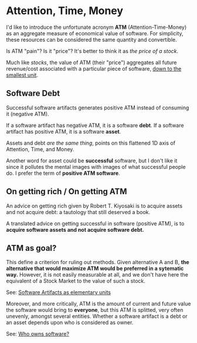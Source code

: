 # Attention, Time, Money

I'd like to introduce the unfortunate acronym **ATM** (Attention-Time-Money) as an aggregate measure of economical value of software. For simplicity, these resources can be considered the same quantity and convertible. 

Is ATM "pain"? Is it "price"? It's better to think it as _the price of a stock_. 

Much like _stocks_, the value of ATM (their "price") aggregates all future revenue/cost associated with a particular piece of software, [down to the smallest unit](#Software-Artifacts-as-elementary-unit).


## Software Debt

Successful software artifacts generates positive ATM instead of consuming it (negative ATM).

If a software artifact has negative ATM, it is a software **debt**.
If a software artifact has positive ATM, it is a software **asset**. 

Assets and debt _are the same thing_, points on this flattened 1D axis of Attention, Time, and Money.

Another word for asset could be **successful** software, but I don't like it since it pollutes the mental images with images of what successful people do. I prefer the term of **positive ATM software**.



## On getting rich / On getting ATM

An advice on getting rich given by Robert T. Kiyosaki is to acquire assets and not acquire debt: a tautology that still deserved a book.

A translated advice on getting successful in software (positive ATM), is to **acquire software assets and not acquire software debt.**


## ATM as goal?

This define a criterion for ruling out methods.
Given alternative A and B, **the alternative that would maximize ATM would be preferred in a sytematic way.** However, it is not easily measurable at all, and we don't have here the equivalent of a Stock Market to the value of such a stock.

See: [Software Artifacts as elementary units](#Software-Artifacts-as-elementary-unit)

Moreover, and more critically, ATM is the amount of current and future value the software would bring to **everyone**, but this ATM is splitted, very often unevenly, amongst several entities. Whether a software artifact is a debt or an asset depends upon who is considered as owner.

See: [Who owns software?](#Who-owns-software?)